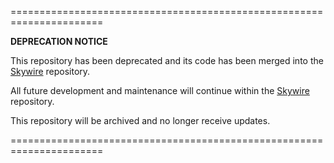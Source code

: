 ======================================================================

**DEPRECATION NOTICE**

This repository has been deprecated and its code has been merged into the [Skywire](https://github.com/skycoin/skywire) repository.

All future development and maintenance will continue within the [Skywire](https://github.com/skycoin/skywire) repository.

This repository will be archived and no longer receive updates.

======================================================================
